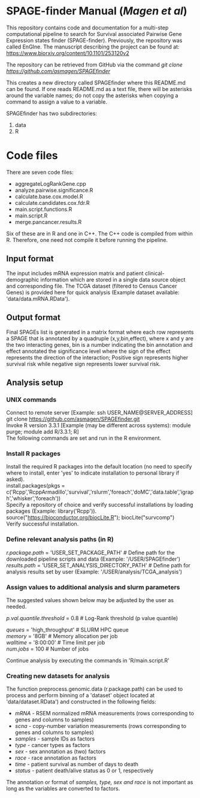 # SPAGE-finder Manual (*Magen et al*)

This repository contains code and documentation for a multi-step computational pipeline to search for Survival associated Pairwise Gene Expression states finder (SPAGE-finder).
Previously, the repository was called EnGIne. The manuscript describing the project can be found at:
https://www.biorxiv.org/content/10.1101/253120v2

The repository can be retrieved from GitHub via the command
*git clone https://github.com/asmagen/SPAGEfinder*

This creates a new directory called SPAGEfinder where this README.md can be found. If one reads README.md as a text file, there will be asterisks around the variable names; do not copy the asterisks when copying a command to assign a value to a variable.

SPAGEfinder has two subdirectories: 
1. data
2. R  

# Code files
There are seven code files:
- aggregateLogRankGene.cpp
- analyze.pairwise.significance.R  
- calculate.base.cox.model.R  
- calculate.candidates.cox.fdr.R  
- main.script.functions.R  
- main.script.R 
- merge.pancancer.results.R

Six of these are in R and one in C++.
The C++ code is compiled from within R. Therefore, one need not compile it before running the pipeline.

## Input format
The input includes mRNA expression matrix and patient clinical-demographic information which are stored in a single data source object and corresponding file. The TCGA dataset (filtered to Census Cancer Genes) is provided here for quick analysis (Example dataset available: 'data/data.mRNA.RData').

## Output format
Final SPAGEs list is generated in a matrix format where each row represents a SPAGE that is annotated by a quadruple (x,y,bin,effect), where x and y are the two interacting genes, bin is a number indicating the bin annotation and effect annotated the significance level where the sign of the effect represents the direction of the interaction; Positive sign represents higher survival risk while negative sign represents lower survival risk.

## Analysis setup

### UNIX commands
Connect to remote server [Example: ssh USER_NAME@SERVER_ADDRESS]  
git clone https://github.com/asmagen/SPAGEfinder.git  
Invoke R version 3.3.1 [Example (may be different across systems): module purge; module add R/3.3.1; R]  
The following commands are set and run in the R environment.

### Install R packages
Install the required R packages into the default location (no need to specify where to install, enter 'yes' to indicate installation to personal library if asked).  
install.packages(pkgs = c('Rcpp','RcppArmadillo','survival','rslurm','foreach','doMC','data.table','igraph','whisker','foreach'))  
Specify a repository of choice and verify successful installations by loading packages (Example: library('Rcpp')).  
source("https://bioconductor.org/biocLite.R"); biocLite("survcomp")  
Verify successful installation.

### Define relevant analysis paths (in R)
*r.package.path* = 'USER_SET_PACKAGE_PATH' # Define path for the downloaded pipeline scripts and data (Example: '/USER/SPAGEfinder')  
*results.path* = 'USER_SET_ANALYSIS_DIRECTORY_PATH' # Define path for analysis results set by user (Example: '/USER/analysis/TCGA_analysis')  

### Assign values to additional analysis and slurm parameters

The suggested values shown below may be adjusted by the user as needed.  

*p.val.quantile.threshold* = 0.8 # Log-Rank threshold (p value quantile)  

*queues*   = 'high_throughput' # SLURM HPC queue  
*memory*   = '8GB' # Memory allocation per job  
*walltime* = '8:00:00' # Time limit per job  
*num.jobs* = 100 # Number of jobs  

Continue analysis by executing the commands in 'R/main.script.R'

### Creating new datasets for analysis
The function preprocess.genomic.data (r.package.path) can be used to process and perform binning of a 'dataset' object located at 'data/dataset.RData') and constructed in the following fields:  
- *mRNA* - RSEM normalized mRNA measurements (rows corresponding to genes and columns to samples)  
- *scna* - copy-number variation measurements (rows corresponding to genes and columns to samples)  
- *samples* - sample IDs as factors
- *type* - cancer types as factors
- *sex* - sex annotation as (two) factors
- *race* - race annotation as factors
- *time* - patient survival as number of days to death  
- *status* - patient death/alive status as 0 or 1, respectively  

The annotation or format of *samples, type, sex and race* is not important as long as the variables are converted to factors.
